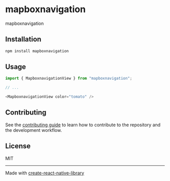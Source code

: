 # mapboxnavigation

mapboxnavigation

## Installation

```sh
npm install mapboxnavigation
```

## Usage


```js
import { MapboxnavigationView } from "mapboxnavigation";

// ...

<MapboxnavigationView color="tomato" />
```


## Contributing

See the [contributing guide](CONTRIBUTING.md) to learn how to contribute to the repository and the development workflow.

## License

MIT

---

Made with [create-react-native-library](https://github.com/callstack/react-native-builder-bob)
